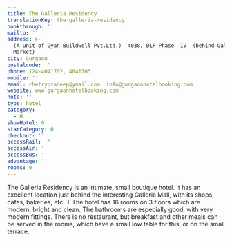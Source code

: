 ```yaml
---
title: The Galleria Residency
translationKey: the-galleria-residency
bookthrough: ''
mailto: ''
address: >-
  (A unit of Gyan Buildwell Pvt.Ltd.)  4038, DLF Phase -IV  (behind Galleria
  Market)
city: Gurgaon
postalcode: ''
phone: 124-4041702, 4041703
mobile: ''
email: chetrypradeep@ymail.com  info@gurgaonhotelbooking.com
website: www.gurgaonhotelbooking.com
note: ''
type: hotel
category:
  - H
showHotel: 0
starCategory: 0
checkout: ''
accessRail: ''
accessAir: ''
accessBus: ''
advantage: ''
rooms: 0
---
```

The Galleria Residency is an intimate, small boutique hotel. It has an excellent location just behind the interesting Galleria Mall, with its shops, cafes, bakeries, etc. T    The hotel has 16 rooms on 3 floors which are modern, bright and clean. The bathrooms are especially good, with very modern fittings. There is no restaurant, but breakfast and other meals can be served in the rooms, which have a small low table for this, or on the small terrace. 